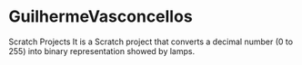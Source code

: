 # GuilhermeVasconcellos
Scratch Projects
It is a Scratch project that converts a decimal number (0 to 255) into binary representation showed by lamps.
